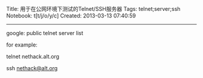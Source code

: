 Title: 用于在公网环境下测试的Telnet/SSH服务器
Tags: telnet;server;ssh
Notebook: t[t/j/o/y/c]
Created: 2013-03-13 07:40:59

------

google: public telnet server list

 

for example:

telnet nethack.alt.org

ssh nethack@alt.org